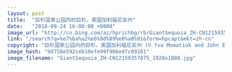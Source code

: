 ```yaml
---
layout: post
title:  "巨杉国家公园内的巨杉，美国加利福尼亚州"
date:   "2018-09-24 16:00:00 +0800"
image_url: "http://cn.bing.com/az/hprichbg/rb/GiantSequoia_ZH-CN12159357875_1920x1080.jpg"
link: "/search?q=%e7%ba%a2%e6%9d%89%e6%a0%91&form=hpcapt&mkt=zh-cn"
copyright: "巨杉国家公园内的巨杉，美国加利福尼亚州 (© Yva Momatiuk and John Eastcott/Minden Pictures)"
image_hash: "9d758e592ceb10efe99f966ed7c09281"
image_filename: "GiantSequoia_ZH-CN12159357875_1920x1080.jpg"
---
```


